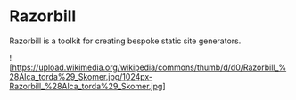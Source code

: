 # Razorbill

Razorbill is a toolkit for creating bespoke static site generators.

![https://upload.wikimedia.org/wikipedia/commons/thumb/d/d0/Razorbill_%28Alca_torda%29_Skomer.jpg/1024px-Razorbill_%28Alca_torda%29_Skomer.jpg]
